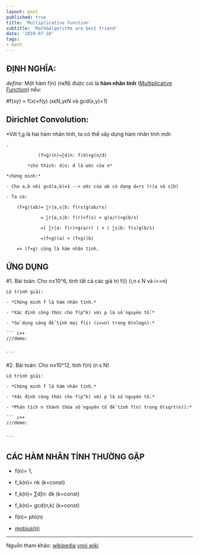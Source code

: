 ```yaml
---
layout: post
published: true
title: 'Multiplicative Function'
subtitle: 'Math&Algorithm are best friend'
date: '2019-07-10'
tags:
- math
---
```


## ĐỊNH NGHĨA:
	
*define:* Một hàm f(n) (nϵN) được coi là **hàm nhân tính** ([Multiplicative Function](https://en.wikipedia.org/wiki/Multiplicative_function)) nếu:
	
#f(xy) = f(x)×f(y)   (xϵN,yϵN và gcd(x,y)=1)
	

## Dirichlet Convolution:

*Với f,g là hai hàm nhân tính, ta có thể xây dựng hàm nhân tính mới:
	
	
	.
	
			    (f×g)(n)=∑d|n: f(d)×g(n/d)

			*chú thích: d|n: d là ước của n*

	*chứng minh:*

	- Cho a,b với gcd(a,b)=1 --> ước của ab có dạng d=rs (r|a và s|b)

	- Ta có:

		(f×g)(ab)= ∑r|a,s|b: f(rs)g(ab/rs)
					
				 = ∑r|a,s|b: f(r)×f(s) × g(a/r)×g(b/s)
				 
				 =( ∑r|a: f(r)×g(a/r) ) × ( ∑s|b: f(s)g(b/s) 
				 
				 =(f×g)(a) × (f×g)(b)

		=> (f×g) cũng là hàm nhân tính.
	
## ỨNG DỤNG
	
#1. Bài toán: Cho n≤10^6, tính tất cả các giá trị f(i) (i,n ϵ N và i<=n)
	
	Lộ trình giải:
	
	- *Chứng minh f là hàm nhân tính.*
	
	- *Xác định công thức cho f(p^k) với p là số nguyên tố.*
	
	- *Sử dụng sàng để tính mọi f(i) (i<=n) trong O(nlogn):*
	
	``` c++
	///demo:
	
	
	```
	
#2. Bài toán: Cho n≤10^12, tính f(n) (n ϵ N)
	
	Lộ trình giải:
	
	- *Chứng minh f là hàm nhân tính.*
	
	- *Xác định công thức cho f(p^k) với p là số nguyên tố.*
	
	- *Phân tích n thành thừa số nguyên tố để tính f(n) trong O(sqrt(n)):*
	
	``` c++
	///demo:
	
	
	```
	
## CÁC HÀM NHÂN TÍNH THƯỜNG GẶP

- f(n)= 1,

- f_k(n)= nk (k=const)

- f_k(n)= ∑d]n: dk (k=const)

- f_k(n)= gcd(n,k) (k=const)

- f(n)= phi(n)

- [mobius(n)](http://vnoi.info/wiki/translate/quora/mobius-function)


-----------------------------------------------------------------------------------------------------------------------------


Nguồn tham khảo: [wikipedia](https://en.wikipedia.org/wiki/Multiplicative_function) [vnoi wiki](http://vnoi.info/wiki/algo/math/multiplicative-function) 
